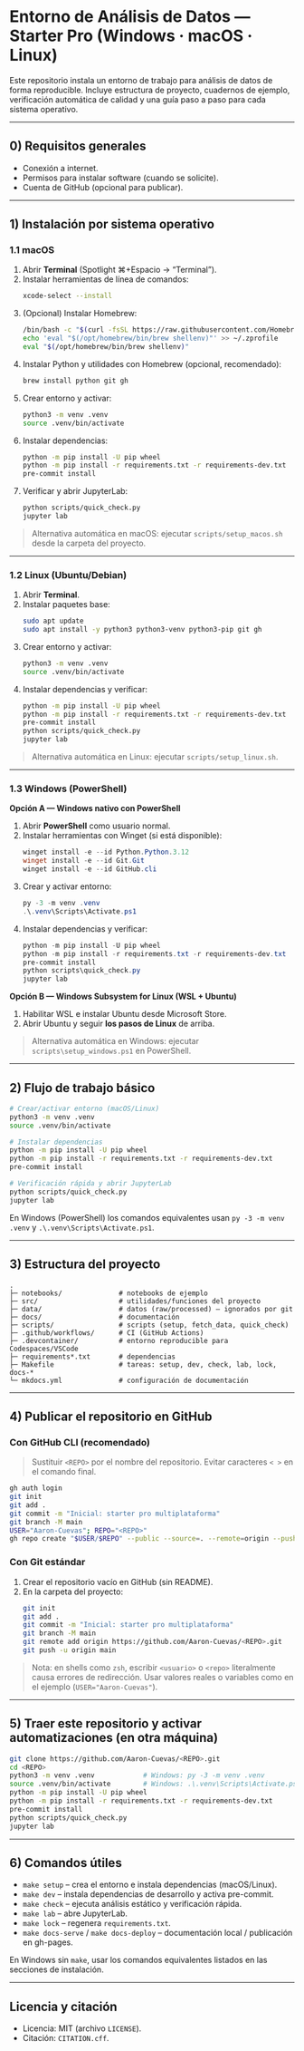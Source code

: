 # Entorno de Análisis de Datos — Starter Pro (Windows · macOS · Linux)

Este repositorio instala un entorno de trabajo para análisis de datos de forma reproducible. Incluye estructura de proyecto, cuadernos de ejemplo, verificación automática de calidad y una guía paso a paso para cada sistema operativo.

---

## 0) Requisitos generales
- Conexión a internet.
- Permisos para instalar software (cuando se solicite).
- Cuenta de GitHub (opcional para publicar).

---

## 1) Instalación por sistema operativo

### 1.1 macOS
1. Abrir **Terminal** (Spotlight ⌘+Espacio → “Terminal”).
2. Instalar herramientas de línea de comandos:
   ```bash
   xcode-select --install
   ```
3. (Opcional) Instalar Homebrew:
   ```bash
   /bin/bash -c "$(curl -fsSL https://raw.githubusercontent.com/Homebrew/install/HEAD/install.sh)"
   echo 'eval "$(/opt/homebrew/bin/brew shellenv)"' >> ~/.zprofile
   eval "$(/opt/homebrew/bin/brew shellenv)"
   ```
4. Instalar Python y utilidades con Homebrew (opcional, recomendado):
   ```bash
   brew install python git gh
   ```
5. Crear entorno y activar:
   ```bash
   python3 -m venv .venv
   source .venv/bin/activate
   ```
6. Instalar dependencias:
   ```bash
   python -m pip install -U pip wheel
   python -m pip install -r requirements.txt -r requirements-dev.txt
   pre-commit install
   ```
7. Verificar y abrir JupyterLab:
   ```bash
   python scripts/quick_check.py
   jupyter lab
   ```

> Alternativa automática en macOS: ejecutar `scripts/setup_macos.sh` desde la carpeta del proyecto.

---

### 1.2 Linux (Ubuntu/Debian)
1. Abrir **Terminal**.
2. Instalar paquetes base:
   ```bash
   sudo apt update
   sudo apt install -y python3 python3-venv python3-pip git gh
   ```
3. Crear entorno y activar:
   ```bash
   python3 -m venv .venv
   source .venv/bin/activate
   ```
4. Instalar dependencias y verificar:
   ```bash
   python -m pip install -U pip wheel
   python -m pip install -r requirements.txt -r requirements-dev.txt
   pre-commit install
   python scripts/quick_check.py
   jupyter lab
   ```

> Alternativa automática en Linux: ejecutar `scripts/setup_linux.sh`.

---

### 1.3 Windows (PowerShell)
**Opción A — Windows nativo con PowerShell**
1. Abrir **PowerShell** como usuario normal.
2. Instalar herramientas con Winget (si está disponible):
   ```powershell
   winget install -e --id Python.Python.3.12
   winget install -e --id Git.Git
   winget install -e --id GitHub.cli
   ```
3. Crear y activar entorno:
   ```powershell
   py -3 -m venv .venv
   .\.venv\Scripts\Activate.ps1
   ```
4. Instalar dependencias y verificar:
   ```powershell
   python -m pip install -U pip wheel
   python -m pip install -r requirements.txt -r requirements-dev.txt
   pre-commit install
   python scripts\quick_check.py
   jupyter lab
   ```

**Opción B — Windows Subsystem for Linux (WSL + Ubuntu)**
1. Habilitar WSL e instalar Ubuntu desde Microsoft Store.
2. Abrir Ubuntu y seguir **los pasos de Linux** de arriba.

> Alternativa automática en Windows: ejecutar `scripts\setup_windows.ps1` en PowerShell.

---

## 2) Flujo de trabajo básico
```bash
# Crear/activar entorno (macOS/Linux)
python3 -m venv .venv
source .venv/bin/activate

# Instalar dependencias
python -m pip install -U pip wheel
python -m pip install -r requirements.txt -r requirements-dev.txt
pre-commit install

# Verificación rápida y abrir JupyterLab
python scripts/quick_check.py
jupyter lab
```

En Windows (PowerShell) los comandos equivalentes usan `py -3 -m venv .venv` y `.\.venv\Scripts\Activate.ps1`.

---

## 3) Estructura del proyecto
```
.
├─ notebooks/              # notebooks de ejemplo
├─ src/                    # utilidades/funciones del proyecto
├─ data/                   # datos (raw/processed) – ignorados por git
├─ docs/                   # documentación
├─ scripts/                # scripts (setup, fetch_data, quick_check)
├─ .github/workflows/      # CI (GitHub Actions)
├─ .devcontainer/          # entorno reproducible para Codespaces/VSCode
├─ requirements*.txt       # dependencias
├─ Makefile                # tareas: setup, dev, check, lab, lock, docs-*
└─ mkdocs.yml              # configuración de documentación
```

---

## 4) Publicar el repositorio en GitHub

### Con GitHub CLI (recomendado)
> Sustituir `<REPO>` por el nombre del repositorio. Evitar caracteres `< >` en el comando final.
```bash
gh auth login
git init
git add .
git commit -m "Inicial: starter pro multiplataforma"
git branch -M main
USER="Aaron-Cuevas"; REPO="<REPO>"
gh repo create "$USER/$REPO" --public --source=. --remote=origin --push
```

### Con Git estándar
1. Crear el repositorio vacío en GitHub (sin README).
2. En la carpeta del proyecto:
   ```bash
   git init
   git add .
   git commit -m "Inicial: starter pro multiplataforma"
   git branch -M main
   git remote add origin https://github.com/Aaron-Cuevas/<REPO>.git
   git push -u origin main
   ```

> Nota: en shells como `zsh`, escribir `<usuario>` o `<repo>` literalmente causa errores de redirección. Usar valores reales o variables como en el ejemplo (`USER="Aaron-Cuevas"`).

---

## 5) Traer este repositorio y activar automatizaciones (en otra máquina)
```bash
git clone https://github.com/Aaron-Cuevas/<REPO>.git
cd <REPO>
python3 -m venv .venv            # Windows: py -3 -m venv .venv
source .venv/bin/activate        # Windows: .\.venv\Scripts\Activate.ps1
python -m pip install -U pip wheel
python -m pip install -r requirements.txt -r requirements-dev.txt
pre-commit install
python scripts/quick_check.py
jupyter lab
```

---

## 6) Comandos útiles
- `make setup` – crea el entorno e instala dependencias (macOS/Linux).
- `make dev` – instala dependencias de desarrollo y activa pre-commit.
- `make check` – ejecuta análisis estático y verificación rápida.
- `make lab` – abre JupyterLab.
- `make lock` – regenera `requirements.txt`.
- `make docs-serve` / `make docs-deploy` – documentación local / publicación en gh-pages.

En Windows sin `make`, usar los comandos equivalentes listados en las secciones de instalación.

---

## Licencia y citación
- Licencia: MIT (archivo `LICENSE`).
- Citación: `CITATION.cff`.
